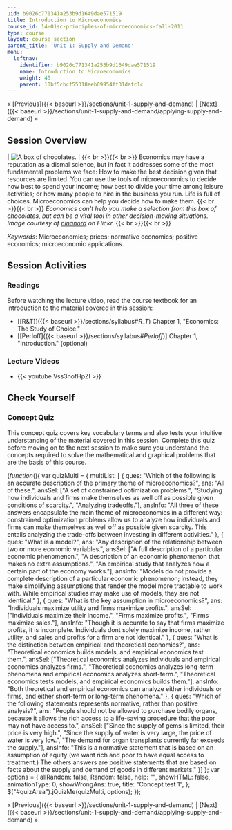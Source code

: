 ```yaml
---
uid: b9026c771341a253b9d1649dae571519
title: Introduction to Microeconomics
course_id: 14-01sc-principles-of-microeconomics-fall-2011
type: course
layout: course_section
parent_title: 'Unit 1: Supply and Demand'
menu:
  leftnav:
    identifier: b9026c771341a253b9d1649dae571519
    name: Introduction to Microeconomics
    weight: 40
    parent: 10bf5cbcf55318eeb09954ff31dafc1c
---
```


« [Previous]({{< baseurl >}}/sections/unit-1-supply-and-demand) | [Next]({{< baseurl >}}/sections/unit-1-supply-and-demand/applying-supply-and-demand) »

Session Overview
----------------

| ![A box of chocolates.](https://open-learning-course-data-production.s3.amazonaws.com/14-01sc-principles-of-microeconomics-fall-2011/a01213f3475b5b31b7605b825fba23af_lec01.jpg) |  {{< br >}}{{< br >}} Economics may have a reputation as a dismal science, but in fact it addresses some of the most fundamental problems we face: How to make the best decision given that resources are limited. You can use the tools of microeconomics to decide how best to spend your income; how best to divide your time among leisure activities; or how many people to hire in the business you run. Life is full of choices. Microeconomics can help you decide how to make them. {{< br >}}{{< br >}} _Economics can't help you make a selection from this box of chocolates, but can be a vital tool in other decision-making situations. Image courtesy of_ [_ninanord_](http://www.flickr.com/photos/ninsvims/3264175368/) _on Flickr._ {{< br >}}{{< br >}}  

_Keywords_: Microeconomics; prices; normative economics; positive economics; microeconomic applications.

Session Activities
------------------

### Readings

Before watching the lecture video, read the course textbook for an introduction to the material covered in this session:

*   [\[R&T\]]({{< baseurl >}}/sections/syllabus#_R_T_) Chapter 1, "Economics: The Study of Choice."
*   \[[Perloff]({{< baseurl >}}/sections/syllabus#_Perloff_)\] Chapter 1, "Introduction." (optional)

### Lecture Videos

*   {{< youtube Vss3nofHpZI >}}

Check Yourself
--------------

### Concept Quiz

This concept quiz covers key vocabulary terms and also tests your intuitive understanding of the material covered in this session. Complete this quiz before moving on to the next session to make sure you understand the concepts required to solve the mathematical and graphical problems that are the basis of this course.

$( function($){ var quizMulti = { multiList: \[ { ques: "Which of the following is an accurate description of the primary theme of microeconomics?", ans: "All of these.", ansSel: \["A set of constrained optimization problems.", "Studying how individuals and firms make themselves as well off as possible given conditions of scarcity.", "Analyzing tradeoffs."\], ansInfo: "All three of these answers encapsulate the main theme of microeconomics in a different way: constrained optimization problems allow us to analyze how individuals and firms can make themselves as well off as possible given scarcity. This entails analyzing the trade-offs between investing in different activities." }, { ques: "What is a model?", ans: "Any description of the relationship between two or more economic variables.", ansSel: \["A full description of a particular economic phenomenon.", "A description of an economic phenomenon that makes no extra assumptions.", "An empirical study that analyzes how a certain part of the economy works."\], ansInfo: "Models do not provide a complete description of a particular economic phenomenon; instead, they make simplifying assumptions that render the model more tractable to work with. While empirical studies may make use of models, they are not identical." }, { ques: "What is the key assumption in microeconomics?", ans: "Individuals maximize utility and firms maximize profits.", ansSel: \["Individuals maximize their income.", "Firms maximize profits.", "Firms maximize sales."\], ansInfo: "Though it is accurate to say that firms maximize profits, it is incomplete. Individuals dont solely maximize income, rather utility, and sales and profits for a firm are not identical." }, { ques: "What is the distinction between empirical and theoretical economics?", ans: "Theoretical economics builds models, and empirical economics test them.", ansSel: \["Theoretical economics analyzes individuals and empirical economics analyzes firms.", "Theoretical economics analyzes long-term phenomena and empirical economics analyzes short-term.", "Theoretical economics tests models, and empirical economics builds them."\], ansInfo: "Both theoretical and empirical economics can analyze either individuals or firms, and either short-term or long-term phenomena." }, { ques: "Which of the following statements represents normative, rather than positive analysis?", ans: "People should not be allowed to purchase bodily organs, because it allows the rich access to a life-saving procedure that the poor may not have access to.", ansSel: \["Since the supply of gems is limited, their price is very high.", "Since the supply of water is very large, the price of water is very low.", "The demand for organ transplants currently far exceeds the supply."\], ansInfo: "This is a normative statement that is based on an assumption of equity (we want rich and poor to have equal access to treatment.) The others answers are positive statements that are based on facts about the supply and demand of goods in different markets." }\] }; var options = { allRandom: false, Random: false, help: "", showHTML: false, animationType: 0, showWrongAns: true, title: "Concept test 1", }; $("#quizArea").jQuizMe(quizMulti, options); });

« [Previous]({{< baseurl >}}/sections/unit-1-supply-and-demand) | [Next]({{< baseurl >}}/sections/unit-1-supply-and-demand/applying-supply-and-demand) »